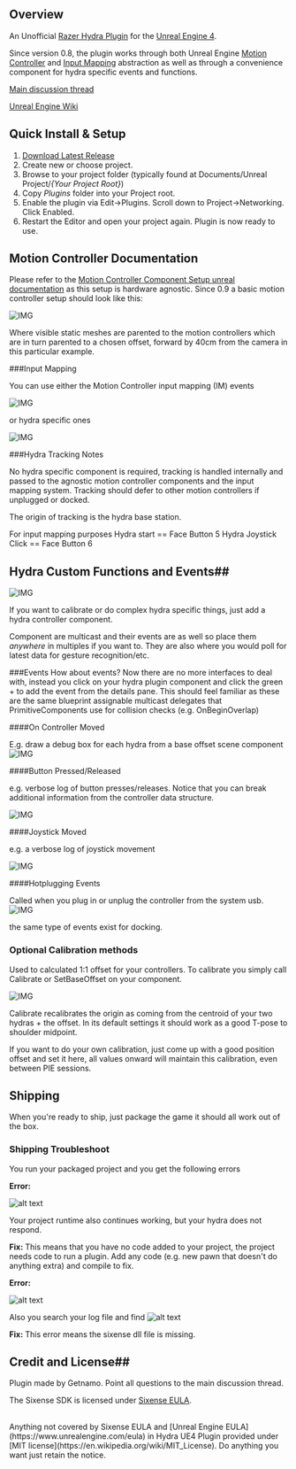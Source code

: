 ## Overview ##

An Unofficial [Razer Hydra Plugin](https://en.wikipedia.org/wiki/Razer_Hydra) for the [Unreal Engine 4](https://www.unrealengine.com/). 

Since version 0.8, the plugin works through both Unreal Engine [Motion Controller](https://docs.unrealengine.com/latest/INT/Platforms/VR/MotionController/) and [Input Mapping](https://docs.unrealengine.com/latest/INT/Gameplay/Input/) abstraction as well as through a convenience component for hydra specific events and functions.

[Main discussion thread](https://forums.unrealengine.com/showthread.php?3505-Razer-Hydra-Plugin)

[Unreal Engine Wiki](https://wiki.unrealengine.com/Unofficial_Hydra_Plugin)

## Quick Install & Setup ##

 1.	[Download Latest Release](https://github.com/getnamo/hydra-ue4/releases)
 2.	Create new or choose project.
 3.	Browse to your project folder (typically found at Documents/Unreal Project/*{Your Project Root}*)
 4.	Copy *Plugins* folder into your Project root.
 5.    Enable the plugin via Edit->Plugins. Scroll down to Project->Networking. Click Enabled.
 5.	Restart the Editor and open your project again. Plugin is now ready to use.

## Motion Controller Documentation ##

Please refer to the [Motion Controller Component Setup unreal documentation](https://docs.unrealengine.com/latest/INT/Platforms/VR/MotionController/index.html) as this setup is hardware agnostic. Since 0.9 a basic motion controller setup should look like this:

![IMG](http://i.imgur.com/vbrj4wY.png)

Where visible static meshes are parented to the motion controllers which are in turn parented to a chosen offset, forward by 40cm from the camera in this particular example.

###Input Mapping

You can use either the Motion Controller input mapping (IM) events

![IMG](http://i.imgur.com/toBD86X.png)

or hydra specific ones

![IMG](http://i.imgur.com/4Y2QyLh.png)

###Hydra Tracking Notes

No hydra specific component is required, tracking is handled internally and passed to the agnostic motion controller components and the input mapping system. Tracking should defer to other motion controllers if unplugged or docked.

The origin of tracking is the hydra base station.

For input mapping purposes
Hydra start == Face Button 5
Hydra Joystick Click == Face Button 6

## Hydra Custom Functions and Events##

![IMG](http://i.imgur.com/wlpdujf.png)

If you want to calibrate or do complex hydra specific things, just add a hydra controller component. 

Component are multicast and their events are as well so place them *anywhere* in multiples if you want to. They are also where you would poll for latest data for gesture recognition/etc.

###Events
How about events? Now there are no more interfaces to deal with, instead you click on your hydra plugin component and click the green + to add the event from the details pane. This should feel familiar as these are the same blueprint assignable multicast delegates that PrimitiveComponents use for collision checks (e.g. OnBeginOverlap)

####On Controller Moved

E.g. draw a debug box for each hydra from a base offset scene component
![IMG](http://i.imgur.com/wlpdujf.png)

####Button Pressed/Released

e.g. verbose log of button presses/releases. Notice that you can break additional information from the controller data structure.

![IMG](http://i.imgur.com/g9OUtM9.png)


####Joystick Moved

e.g. a verbose log of joystick movement


![IMG](http://i.imgur.com/eDDlKqZ.png)

####Hotplugging Events

Called when you plug in or unplug the controller from the system usb.
![IMG](http://i.imgur.com/jTfeerB.png)

the same type of events exist for docking.

### Optional Calibration methods
Used to calculated 1:1 offset for your controllers. To calibrate you simply call Calibrate or SetBaseOffset on your component.

![IMG](http://i.imgur.com/BAyjapm.png)

Calibrate recalibrates the origin as coming from the centroid of your two hydras + the offset. In its default settings it should work as a good T-pose to shoulder midpoint.

If you want to do your own calibration, just come up with a good position offset and set it here, all values onward will maintain this calibration, even between PIE sessions.

## Shipping ##

When you're ready to ship, just package the game it should all work out of the box.

### Shipping Troubleshoot ###

You run your packaged project and you get the following errors

**Error:**

![alt text](http://i.imgur.com/IEIk7Rm.png "No Code Project Error")

Your project runtime also continues working, but your hydra does not respond.

**Fix:** This means that you have no code added to your project, the project needs code to run a plugin. Add any code (e.g. new pawn that doesn't do anything extra) and compile to fix.

**Error:**

![alt text](http://i.imgur.com/j4UAp8t.png "DLL not found Error")

Also you search your log file and find 
![alt text](http://i.imgur.com/jy6nsmX.png "Log of DLL not found Error")

**Fix:** This error means the sixense dll file is missing.

## Credit and License##
Plugin made by Getnamo. Point all questions to the main discussion thread.

The Sixense SDK is licensed under [Sixense EULA](http://sixense.com/eula).

<br />
Anything not covered by Sixense EULA and [Unreal Engine EULA](https://www.unrealengine.com/eula) in <span property="dct:title">Hydra UE4 Plugin</span> provided under [MIT license](https://en.wikipedia.org/wiki/MIT_License). Do anything you want just retain the notice.
